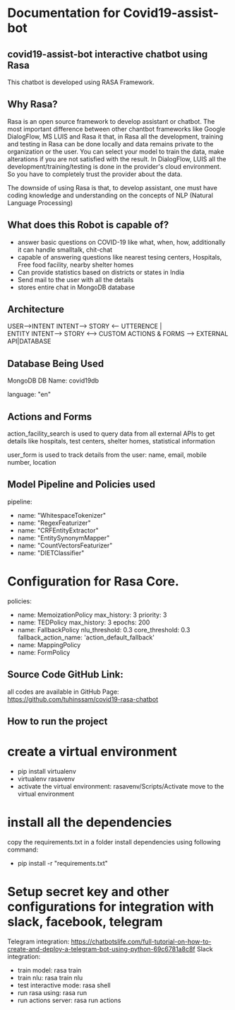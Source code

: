 # Documentation for Covid19-assist-bot

## covid19-assist-bot interactive chatbot using Rasa
This chatbot is developed using RASA Framework. 

## Why Rasa?
Rasa is an open source framework to develop assistant or chatbot. The most important difference between other chantbot frameworks like Google DialogFlow, MS LUIS and Rasa it that, in Rasa all the development, training and testing in Rasa can be done locally and data remains private to the organization or the user. You can select your model to train the data, make alterations if you are not satisfied with the result. In DialogFlow, LUIS all the development/training/testing is done in the provider's cloud environment. So you have to completely trust the provider about the data.

The downside of using Rasa is that, to develop assistant, one must have coding knowledge and understanding on the concepts of NLP (Natural Language Processing) 

## What does this Robot is capable of?
- answer basic questions on COVID-19 like what, when, how, additionally it can handle smalltalk, chit-chat
- capable of answering questions like nearest tesing centers, Hospitals, Free food facility, nearby shelter homes
- Can provide statistics based on districts or states in India
- Send mail to the user with all the details
- stores entire chat in MongoDB database

## Architecture

USER-->INTENT
INTENT--> STORY <-- UTTERENCE
  |            
ENTITY
INTENT--> STORY <--> CUSTOM ACTIONS & FORMS --> EXTERNAL API|DATABASE

## Database Being Used
MongoDB
DB Name: covid19db

language: "en"

## Actions and Forms
action_facility_search is used to query data from all external APIs to get details like hospitals, test centers, shelter homes, statistical information

user_form is used to track details from the user: name, email, mobile number, location

## Model Pipeline and Policies used

pipeline:
- name: "WhitespaceTokenizer"
- name: "RegexFeaturizer"
- name: "CRFEntityExtractor"
- name: "EntitySynonymMapper"
- name: "CountVectorsFeaturizer"
- name: "DIETClassifier"

# Configuration for Rasa Core.
policies:
  - name: MemoizationPolicy
    max_history: 3
    priority: 3
  - name: TEDPolicy
    max_history: 3
    epochs: 200
  - name: FallbackPolicy
    nlu_threshold: 0.3
    core_threshold: 0.3
    fallback_action_name: 'action_default_fallback'
  - name: MappingPolicy
  - name: FormPolicy

## Source Code GitHub Link:
all codes are available in GitHub Page: https://github.com/tuhinssam/covid19-rasa-chatbot

## How to run the project
 # create a virtual environment
 - pip install virtualenv
 - virtualenv rasavenv
 - activate the virtual environment: rasavenv/Scripts/Activate
 move to the virtual environment
 
 # install all the dependencies
 copy the requirements.txt in a folder
 install dependencies using following command:
 - pip install -r "requirements.txt" 

# Setup secret key and other configurations for integration with slack, facebook, telegram
Telegram integration: https://chatbotslife.com/full-tutorial-on-how-to-create-and-deploy-a-telegram-bot-using-python-69c6781a8c8f
Slack integration:  
 - train model: rasa train
 - train nlu: rasa train nlu
 - test interactive mode: rasa shell
 - run rasa using: rasa run
 - run actions server: rasa run actions



